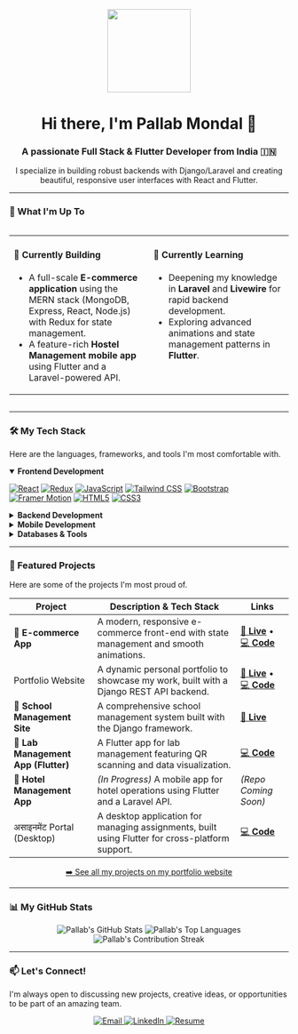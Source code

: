 <div align="center">
  <img src="https://media.giphy.com/media/v1.Y2lkPTc5MGI3NjExbWV4cndyc251b3RhcHcwM3J0ZnF3MXQ0amttZTFqbGg4ZTBpNTk1aiZlcD12MV9pbnRlcm5hbF9naWZfYnlfaWQmY3Q9Zw/qgQUggACpCjo6jpI2h/giphy.gif" width="150px" />
  <h1>Hi there, I'm Pallab Mondal 👋</h1>
  <h3>A passionate Full Stack & Flutter Developer from India 🇮🇳</h3>
  <p>I specialize in building robust backends with Django/Laravel and creating beautiful, responsive user interfaces with React and Flutter.</p>
</div>

---

### 🚀 What I'm Up To

<div style="display: flex; justify-content: space-between;">

<table>
  <tr>
    <td width="50%" valign="top">
      <h4>🔭 Currently Building</h4>
      <ul>
        <li>A full-scale <b>E-commerce application</b> using the MERN stack (MongoDB, Express, React, Node.js) with Redux for state management.</li>
        <li>A feature-rich <b>Hostel Management mobile app</b> using Flutter and a Laravel-powered API.</li>
      </ul>
    </td>
    <td width="50%" valign="top">
      <h4>🌱 Currently Learning</h4>
      <ul>
        <li>Deepening my knowledge in <b>Laravel</b> and <b>Livewire</b> for rapid backend development.</li>
        <li>Exploring advanced animations and state management patterns in <b>Flutter</b>.</li>
      </ul>
    </td>
  </tr>
</table>

</div>

---

### 🛠️ My Tech Stack

Here are the languages, frameworks, and tools I'm most comfortable with.

<details open>
  <summary><b>Frontend Development</b></summary>
  <p align="left">
    <a href="https://reactjs.org/" target="_blank"><img src="https://img.shields.io/badge/React-20232A?style=for-the-badge&logo=react&logoColor=61DAFB" alt="React"/></a>
    <a href="https://redux.js.org/" target="_blank"><img src="https://img.shields.io/badge/Redux-593D88?style=for-the-badge&logo=redux&logoColor=white" alt="Redux"/></a>
    <a href="https://developer.mozilla.org/en-US/docs/Web/JavaScript" target="_blank"><img src="https://img.shields.io/badge/JavaScript-F7DF1E?style=for-the-badge&logo=javascript&logoColor=black" alt="JavaScript"/></a>
    <a href="https://tailwindcss.com/" target="_blank"><img src="https://img.shields.io/badge/Tailwind_CSS-38B2AC?style=for-the-badge&logo=tailwind-css&logoColor=white" alt="Tailwind CSS"/></a>
    <a href="https://getbootstrap.com" target="_blank"><img src="https://img.shields.io/badge/Bootstrap-563D7C?style=for-the-badge&logo=bootstrap&logoColor=white" alt="Bootstrap"/></a>
    <a href="https://www.framer.com/" target="_blank"><img src="https://img.shields.io/badge/Framer-0055FF?style=for-the-badge&logo=framer&logoColor=white" alt="Framer Motion"/></a>
    <a href="https://www.w3.org/html/" target="_blank"><img src="https://img.shields.io/badge/HTML5-E34F26?style=for-the-badge&logo=html5&logoColor=white" alt="HTML5"/></a>
    <a href="https://www.w3schools.com/css/" target="_blank"><img src="https://img.shields.io/badge/CSS3-1572B6?style=for-the-badge&logo=css3&logoColor=white" alt="CSS3"/></a>
  </p>
</details>

<details>
  <summary><b>Backend Development</b></summary>
  <p align="left">
    <a href="https://www.djangoproject.com/" target="_blank"><img src="https://img.shields.io/badge/Django-092E20?style=for-the-badge&logo=django&logoColor=white" alt="Django"/></a>
    <a href="https://laravel.com/" target="_blank"><img src="https://img.shields.io/badge/Laravel-FF2D20?style=for-the-badge&logo=laravel&logoColor=white" alt="Laravel"/></a>
    <a href="https://www.python.org" target="_blank"><img src="https://img.shields.io/badge/Python-3776AB?style=for-the-badge&logo=python&logoColor=white" alt="Python"/></a>
    <a href="https://www.php.net" target="_blank"><img src="https://img.shields.io/badge/PHP-777BB4?style=for-the-badge&logo=php&logoColor=white" alt="PHP"/></a>
  </p>
</details>

<details>
  <summary><b>Mobile Development</b></summary>
  <p align="left">
    <a href="https://flutter.dev" target="_blank"><img src="https://img.shields.io/badge/Flutter-02569B?style=for-the-badge&logo=flutter&logoColor=white" alt="Flutter"/></a>
    <a href="https://dart.dev" target="_blank"><img src="https://img.shields.io/badge/Dart-0175C2?style=for-the-badge&logo=dart&logoColor=white" alt="Dart"/></a>
    <a href="https://developer.android.com" target="_blank"><img src="https://img.shields.io/badge/Android-3DDC84?style=for-the-badge&logo=android&logoColor=white" alt="Android"/></a>
  </p>
</details>

<details>
  <summary><b>Databases & Tools</b></summary>
  <p align="left">
    <a href="https://git-scm.com/" target="_blank"><img src="https://img.shields.io/badge/Git-F05032?style=for-the-badge&logo=git&logoColor=white" alt="Git"/></a>
    <a href="https://www.oracle.com/" target="_blank"><img src="https://img.shields.io/badge/Oracle-F80000?style=for-the-badge&logo=oracle&logoColor=white" alt="Oracle"/></a>
    <a href="https://redis.io" target="_blank"><img src="https://img.shields.io/badge/Redis-DC382D?style=for-the-badge&logo=redis&logoColor=white" alt="Redis"/></a>
    <a href="https://www.figma.com/" target="_blank"><img src="https://img.shields.io/badge/Figma-F24E1E?style=for-the-badge&logo=figma&logoColor=white" alt="Figma"/></a>
    <a href="https://www.linux.org/" target="_blank"><img src="https://img.shields.io/badge/Linux-FCC624?style=for-the-badge&logo=linux&logoColor=black" alt="Linux"/></a>
  </p>
</details>

---

### 📂 Featured Projects

Here are some of the projects I'm most proud of.

| Project                               | Description & Tech Stack                                                                    | Links                                                                                                                                                                                                                                                                                       |
| ------------------------------------- | ------------------------------------------------------------------------------------------- | ------------------------------------------------------------------------------------------------------------------------------------------------------------------------------------------------------------------------------------------------------------------------------------------- |
| 🛒 **E-commerce App** | A modern, responsive e-commerce front-end with state management and smooth animations.      | <a href="https://earnest-chaja-c7b7f1.netlify.app/">🔗 **Live**</a> • <a href="https://github.com/pallabmondal27112004/ecommerce_frontend">💻 **Code**</a>                                                                                                                                                |
| Portfolio Website | A dynamic personal portfolio to showcase my work, built with a Django REST API backend. | <a href="https://helpful-sorbet-3b1499.netlify.app/">🔗 **Live**</a> • <a href="https://github.com/pallabmondal27112004/modern_portfolio">💻 **Code**</a> |
| 🏫 **School Management Site** | A comprehensive school management system built with the Django framework.                       | <a href="https://college-backend-91dw.onrender.com/">🔗 **Live**</a>                                                                                                                                                                                                                        |
| 🧪 **Lab Management App (Flutter)** | A Flutter app for lab management featuring QR scanning and data visualization.                  | <a href="https://github.com/pallabmondal27112004/lab_management_app">💻 **Code**</a>                                                                                                                                                                                                                         |
| 🏨 **Hotel Management App** | _(In Progress)_ A mobile app for hotel operations using Flutter and a Laravel API.              | _(Repo Coming Soon)_                                                                                                                                                                                                                                                                                 |
|  असाइनमेंट Portal (Desktop)       | A desktop application for managing assignments, built using Flutter for cross-platform support. | <a href="https://github.com/pallabmondal27112004/assignmentportal">💻 **Code**</a>                                                                                                                                                                                                                       |

<p align="center">
  <a href="https://helpful-sorbet-3b1499.netlify.app/">➡️ See all my projects on my portfolio website</a>
</p>

---

### 📊 My GitHub Stats

<div align="center">
  <img src="https://github-readme-stats.vercel.app/api?username=pallabmondal27112004&show_icons=true&theme=tokyonight&count_private=true&hide_border=true&include_all_commits=true" alt="Pallab's GitHub Stats" />
  <img src="https://github-readme-stats.vercel.app/api/top-langs/?username=pallabmondal27112004&layout=compact&theme=tokyonight&hide_border=true&langs_count=8" alt="Pallab's Top Languages" />
</div>
<div align="center">
  <img src="https://github-readme-streak-stats.herokuapp.com/?user=pallabmondal27112004&theme=tokyonight&hide_border=true" alt="Pallab's Contribution Streak" />
</div>

---

### 📫 Let's Connect!

I'm always open to discussing new projects, creative ideas, or opportunities to be part of an amazing team.

<p align="center">
  <a href="mailto:pallabmondal10000008@gmail.com" target="_blank">
    <img src="https://img.shields.io/badge/Email-D14836?style=for-the-badge&logo=gmail&logoColor=white" alt="Email"/>
  </a>
  <a href="https://www.linkedin.com/in/pallab-mondal-635906281/" target="_blank">
    <img src="https://img.shields.io/badge/LinkedIn-0077B5?style=for-the-badge&logo=linkedin&logoColor=white" alt="LinkedIn"/>
  </a>
  <a href="https://github.com/user-attachments/files/21550286/PallabKumarMondal.1.pdf" target="_blank">
    <img src="https://img.shields.io/badge/Resume-FF5733?style=for-the-badge&logo=readme&logoColor=white" alt="Resume"/>
  </a>
</p>
